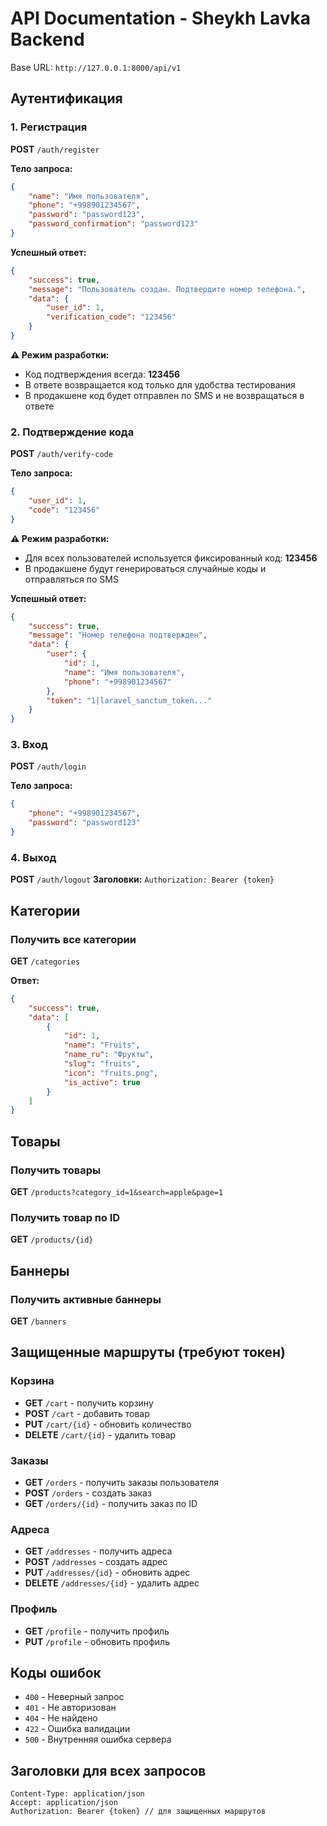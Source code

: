 # API Documentation - Sheykh Lavka Backend

Base URL: `http://127.0.0.1:8000/api/v1`

## Аутентификация

### 1. Регистрация
**POST** `/auth/register`

**Тело запроса:**
```json
{
    "name": "Имя пользователя",
    "phone": "+998901234567",
    "password": "password123",
    "password_confirmation": "password123"
}
```

**Успешный ответ:**
```json
{
    "success": true,
    "message": "Пользователь создан. Подтвердите номер телефона.",
    "data": {
        "user_id": 1,
        "verification_code": "123456"
    }
}
```

**⚠️ Режим разработки:** 
- Код подтверждения всегда: **123456**
- В ответе возвращается код только для удобства тестирования
- В продакшене код будет отправлен по SMS и не возвращаться в ответе

### 2. Подтверждение кода
**POST** `/auth/verify-code`

**Тело запроса:**
```json
{
    "user_id": 1,
    "code": "123456"
}
```

**⚠️ Режим разработки:** 
- Для всех пользователей используется фиксированный код: **123456**
- В продакшене будут генерироваться случайные коды и отправляться по SMS

**Успешный ответ:**
```json
{
    "success": true,
    "message": "Номер телефона подтвержден",
    "data": {
        "user": {
            "id": 1,
            "name": "Имя пользователя",
            "phone": "+998901234567"
        },
        "token": "1|laravel_sanctum_token..."
    }
}
```

### 3. Вход
**POST** `/auth/login`

**Тело запроса:**
```json
{
    "phone": "+998901234567",
    "password": "password123"
}
```

### 4. Выход
**POST** `/auth/logout`
**Заголовки:** `Authorization: Bearer {token}`

## Категории

### Получить все категории
**GET** `/categories`

**Ответ:**
```json
{
    "success": true,
    "data": [
        {
            "id": 1,
            "name": "Fruits",
            "name_ru": "Фрукты",
            "slug": "fruits",
            "icon": "fruits.png",
            "is_active": true
        }
    ]
}
```

## Товары

### Получить товары
**GET** `/products?category_id=1&search=apple&page=1`

### Получить товар по ID
**GET** `/products/{id}`

## Баннеры

### Получить активные баннеры
**GET** `/banners`

## Защищенные маршруты (требуют токен)

### Корзина
- **GET** `/cart` - получить корзину
- **POST** `/cart` - добавить товар
- **PUT** `/cart/{id}` - обновить количество
- **DELETE** `/cart/{id}` - удалить товар

### Заказы
- **GET** `/orders` - получить заказы пользователя
- **POST** `/orders` - создать заказ
- **GET** `/orders/{id}` - получить заказ по ID

### Адреса
- **GET** `/addresses` - получить адреса
- **POST** `/addresses` - создать адрес
- **PUT** `/addresses/{id}` - обновить адрес
- **DELETE** `/addresses/{id}` - удалить адрес

### Профиль
- **GET** `/profile` - получить профиль
- **PUT** `/profile` - обновить профиль

## Коды ошибок

- `400` - Неверный запрос
- `401` - Не авторизован
- `404` - Не найдено
- `422` - Ошибка валидации
- `500` - Внутренняя ошибка сервера

## Заголовки для всех запросов

```
Content-Type: application/json
Accept: application/json
Authorization: Bearer {token} // для защищенных маршрутов
```
